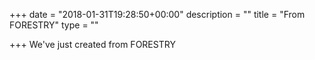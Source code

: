 +++
date = "2018-01-31T19:28:50+00:00"
description = ""
title = "From FORESTRY"
type = ""

+++
We've just created from FORESTRY